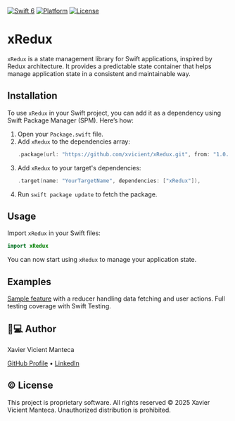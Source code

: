 [![Swift 6](https://img.shields.io/badge/Swift-6.0-orange.svg?style=flat)](https://swift.org) [![Platform](https://img.shields.io/badge/Platform-iOS_17+-blue.svg)](https://developer.apple.com/ios/) [![License](https://img.shields.io/badge/License-Proprietary-lightgrey.svg)](LICENSE)

# xRedux

`xRedux` is a state management library for Swift applications, inspired by Redux architecture. It provides a predictable state container that helps manage application state in a consistent and maintainable way.

## Installation
To use `xRedux` in your Swift project, you can add it as a dependency using Swift Package Manager (SPM). Here’s how:

1. Open your `Package.swift` file.
2. Add `xRedux` to the dependencies array:
   ```swift
   .package(url: "https://github.com/xvicient/xRedux.git", from: "1.0.0")
   ```
3. Add `xRedux` to your target's dependencies:
   ```swift
   .target(name: "YourTargetName", dependencies: ["xRedux"]),
   ```
4. Run `swift package update` to fetch the package.

## Usage
Import `xRedux` in your Swift files:
```swift
import xRedux
```

You can now start using `xRedux` to manage your application state.

## Examples
[Sample feature](/Example) with a reducer handling data fetching and user actions. Full testing coverage with Swift Testing.

## 👨💻 Author

Xavier Vicient Manteca

[GitHub Profile](https://github.com/xvicient) • [LinkedIn](https://www.linkedin.com/in/xvicient/)

## © License

This project is proprietary software. All rights reserved © 2025 Xavier Vicient Manteca. Unauthorized distribution is prohibited.
